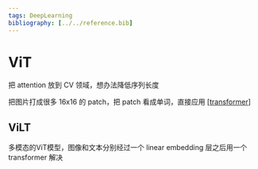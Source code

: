 ```yaml
---
tags: DeepLearning
bibliography: [../../reference.bib]
---
```

# ViT

把 attention 放到 CV 领域，想办法降低序列长度

把图片打成很多 16x16 的 patch，把 patch 看成单词，直接应用 [[transformer]]

## ViLT

多模态的ViT模型，图像和文本分别经过一个 linear embedding 层之后用一个 transformer 解决

[//begin]: # "Autogenerated link references for markdown compatibility"
[transformer]: ../concept/transformer.md "Transformer"
[//end]: # "Autogenerated link references"
